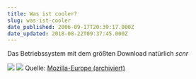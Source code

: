 ```yaml
---
title: Was ist cooler?
slug: was-ist-cooler
date_published: 2006-09-17T20:39:17.000Z
date_updated: 2018-08-22T09:37:45.000Z
---
```


Das Betriebssystem mit dem größten Download natürlich *scnr*

![](//picdump.thafaker.de/performancing/ff.png)
![](//picdump.thafaker.de/performancing/ff2.png)
Quelle: [Mozilla-Europe (archiviert)](http://web.archive.org/web/20040402164845/http://www.mozilla-europe.org:80/de/products/firefox/)
